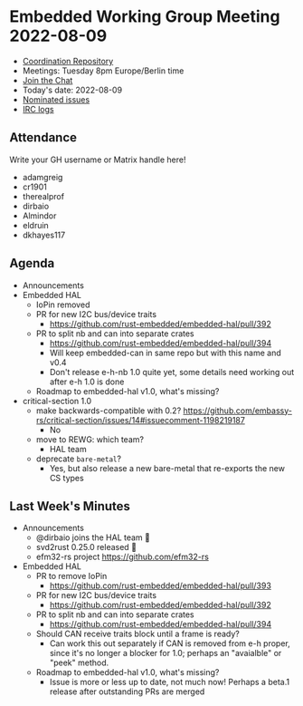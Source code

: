 # Embedded Working Group Meeting 2022-08-09

* [Coordination Repository]
* Meetings: Tuesday 8pm Europe/Berlin time
* [Join the Chat]
* Today's date: 2022-08-09
* [Nominated issues](https://github.com/search?q=org%3Arust-embedded+label%3Anominated+is%3Aopen&type=Issues)
* [IRC logs]

[Coordination Repository]: https://github.com/rust-embedded/wg
[Join the Chat]: https://riot.im/app/#/room/#rust-embedded:matrix.org
[IRC logs]: https://libera.irclog.whitequark.org/rust-embedded/2022-08-09

## Attendance

Write your GH username or Matrix handle here!

* adamgreig
* cr1901
* therealprof
* dirbaio
* Almindor
* eldruin
* dkhayes117

## Agenda

* Announcements
* Embedded HAL
    * IoPin removed
    * PR for new I2C bus/device traits
        * https://github.com/rust-embedded/embedded-hal/pull/392
    * PR to split nb and can into separate crates
        * https://github.com/rust-embedded/embedded-hal/pull/394
        * Will keep embedded-can in same repo but with this name and v0.4
        * Don't release e-h-nb 1.0 quite yet, some details need working out after e-h 1.0 is done
    * Roadmap to embedded-hal v1.0, what's missing?
* critical-section 1.0
    * make backwards-compatible with 0.2? https://github.com/embassy-rs/critical-section/issues/14#issuecomment-1198219187
        * No
    * move to REWG: which team?
        * HAL team
    * deprecate `bare-metal`?
        * Yes, but also release a new bare-metal that re-exports the new CS types


## Last Week's Minutes

* Announcements
    * @dirbaio joins the HAL team :tada: 
    * svd2rust 0.25.0 released :tada:
    * efm32-rs project https://github.com/efm32-rs
* Embedded HAL
    * PR to remove IoPin
        * https://github.com/rust-embedded/embedded-hal/pull/393
    * PR for new I2C bus/device traits
        * https://github.com/rust-embedded/embedded-hal/pull/392
    * PR to split nb and can into separate crates
        * https://github.com/rust-embedded/embedded-hal/pull/394
    * Should CAN receive traits block until a frame is ready?
        * Can work this out separately if CAN is removed from e-h proper, since it's no longer a blocker for 1.0; perhaps an "avaialble" or "peek" method.
    * Roadmap to embedded-hal v1.0, what's missing?
        * Issue is more or less up to date, not much now! Perhaps a beta.1 release after outstanding PRs are merged

